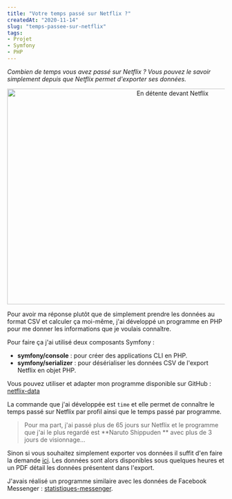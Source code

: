 ```yaml
---
title: "Votre temps passé sur Netflix ?"
createdAt: "2020-11-14"
slug: "temps-passee-sur-netflix"
tags:
- Projet
- Symfony
- PHP
---
```


_Combien de temps vous avez passé sur Netflix ? Vous pouvez le savoir simplement depuis que Netflix permet d'exporter
ses données._

<div style="text-align:center">
    <img src="/images/temps-passee-sur-netflix/cover.webp" width="750px" height="500px" alt="En détente devant Netflix"/>
</div>

Pour avoir ma réponse plutôt que de simplement prendre les données au format CSV et calculer ça moi-même,
j'ai développé un programme en PHP pour me donner les informations que je voulais connaître.

Pour faire ça j'ai utilisé deux composants Symfony :

- **symfony/console** : pour créer des applications CLI en PHP.
- **symfony/serializer** : pour désérialiser les données CSV de l'export Netflix en objet PHP.

Vous pouvez utiliser et adapter mon programme disponible sur
GitHub : <a rel="noreferrer noopener" href="https://github.com/adrien-chinour/netflix-data" target="_blank">
netflix-data</a>

La commande que j'ai développée est `time` et elle permet de connaître le temps passé sur Netflix par profil ainsi que
le temps passé par programme.

> Pour ma part, j'ai passé plus de 65 jours sur Netflix et le programme que j'ai le plus regardé est **Naruto Shippuden
** avec plus de 3 jours de visionnage...

Sinon si vous souhaitez simplement exporter vos données il suffit d'en faire la
demande <a rel="noreferrer noopener" href="https://www.netflix.com/account/getmyinfo" target="_blank">ici</a>.
Les données sont alors disponibles sous quelques heures et un PDF détail les données présentent dans l'export.

J'avais réalisé un programme similaire avec les données de Facebook
Messenger : <a rel="noreferrer noopener" href="https://github.com/adrien-chinour/statistiques-messenger" target="_blank">
statistiques-messenger</a>.
